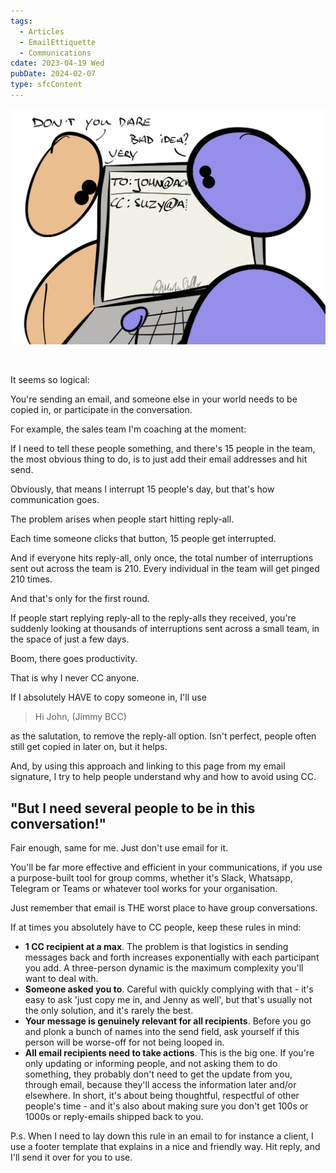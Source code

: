 ```yaml
---
tags:
  - Articles
  - EmailEttiquette
  - Communications
cdate: 2023-04-19 Wed
pubDate: 2024-02-07
type: sfcContent
---
```


![](Media/SalesFlowCoach.app_Never-CC-people_MartinStellar.jpeg)

<br />

It seems so logical:

You're sending an email, and someone else in your world needs to be copied in, or participate in the conversation.

For example, the sales team I'm coaching at the moment:

If I need to tell these people something, and there's 15 people in the team, the most obvious thing to do, is to just add their email addresses and hit send.

Obviously, that means I interrupt 15 people's day, but that's how communication goes.

The problem arises when people start hitting reply-all.

Each time someone clicks that button, 15 people get interrupted.

And if everyone hits reply-all, only once, the total number of interruptions sent out across the team is 210. Every individual in the team will get pinged 210 times.

And that's only for the first round.

If people start replying reply-all to the reply-alls they received, you're suddenly looking at thousands of interruptions sent across a small team, in the space of just a few days.

Boom, there goes productivity.

That is why I never CC anyone.

If I absolutely HAVE to copy someone in, I'll use

> Hi John, (Jimmy BCC)

as the salutation, to remove the reply-all option. Isn't perfect, people often still get copied in later on, but it helps.

And, by using this approach and linking to this page from my email signature, I try to help people understand why and how to avoid using CC.

## "But I need several people to be in this conversation!"

Fair enough, same for me. Just don't use email for it.

You'll be far more effective and efficient in your communications, if you use a purpose-built tool for group comms, whether it's Slack, Whatsapp, Telegram or Teams or whatever tool works for your organisation.

Just remember that email is THE worst place to have group conversations.

If at times you absolutely have to CC people, keep these rules in mind:

-   **1 CC recipient at a max**. The problem is that logistics in sending messages back and forth increases exponentially with each participant you add. A three-person dynamic is the maximum complexity you'll want to deal with.
- **Someone asked you to**. Careful with quickly complying with that - it's easy to ask 'just copy me in, and Jenny as well', but that's usually not the only solution, and it's rarely the best.
-   **Your message is genuinely relevant for all recipients**. Before you go and plonk a bunch of names into the send field, ask yourself if this person will be worse-off for not being looped in.
-   **All email recipients need to take actions**. This is the big one. If you're only updating or informing people, and not asking them to do something, they probably don't need to get the update from you, through email, because they'll access the information later and/or elsewhere.
In short, it's about being thoughtful, respectful of other people's time - and it's also about making sure you don't get 100s or 1000s or reply-emails shipped back to you.

P.s. When I need to lay down this rule in an email to for instance a client, I use a footer template that explains in a nice and friendly way. Hit reply, and I'll send it over for you to use.
